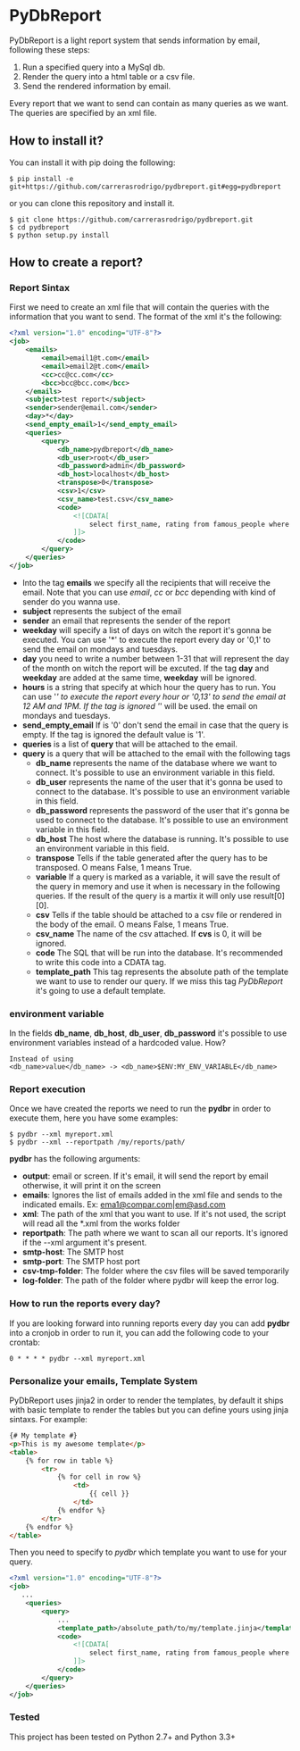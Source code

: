 PyDbReport
==========

PyDbReport is a light report system that sends information by email, following these steps:

1. Run a specified query into a MySql db.
2. Render the query into a html table or a csv file.
3. Send the rendered information by email.

Every report that we want to send can contain as many queries as we want. The queries are specified by
an xml file.


How to install it?
-----------------------
You can install it with pip doing the following:

    $ pip install -e git+https://github.com/carrerasrodrigo/pydbreport.git#egg=pydbreport

or you can clone this repository and install it.

    $ git clone https://github.com/carrerasrodrigo/pydbreport.git
    $ cd pydbreport
    $ python setup.py install


How to create a report?
-----------------------

### Report Sintax

First we need to create an xml file that will contain the queries with the information
that you want to send. The format of the xml it's the following:
```xml
<?xml version="1.0" encoding="UTF-8"?>
<job>
    <emails>
        <email>email1@t.com</email>
        <email>email2@t.com</email>
        <cc>cc@cc.com</cc>
        <bcc>bcc@bcc.com</bcc>
    </emails>
    <subject>test report</subject>
    <sender>sender@email.com</sender>
    <day>*</day>
    <send_empty_email>1</send_empty_email>
    <queries>
        <query>
            <db_name>pydbreport</db_name>
            <db_user>root</db_user>
            <db_password>admin</db_password>
            <db_host>localhost</db_host>
            <transpose>0</transpose>
            <csv>1</csv>
            <csv_name>test.csv</csv_name>
            <code>
                <![CDATA[
                    select first_name, rating from famous_people where age < 70;
                ]]>
            </code>
        </query>
    </queries>
</job>
```
 - Into the tag **emails** we specify all the recipients that will receive the email. Note that you can use *email*, *cc* or *bcc* depending with kind of sender do you wanna use.
 - **subject** represents the subject of the email
 - **sender** an email that represents the sender of the report
 - **weekday** will specify a list of days on witch the report it's gonna be executed.
 You can use '*' to execute the report every day or '0,1' to send
 the email on mondays and tuesdays.
 - **day** you need to write a number between 1-31 that will represent the day
of the month on witch the report will be excuted. If the tag **day** and **weekday** are
    added at the same time, **weekday** will be ignored.
 - **hours** is a string that specify at which hour the query has to run. You can use '*' to execute the report every hour or '0,13' to send the email at 12 AM and 1PM. If the tag is ignored '*' will be used.
 the email on mondays and tuesdays.
 - **send_empty_email** If is '0' don't send the email in case that the query is empty. If the tag is ignored the default value is '1'.
 - **queries** is a list of **query** that will be attached to the email.
 - **query** is a query that will be attached to the email with the following tags
    - **db_name** represents the name of the database where we want to connect. It's possible to use an environment variable in this field.
    - **db_user** represents the name of the user that it's gonna be used to connect to the database. It's possible to use an environment variable in this field.
    - **db_password** represents the password of the user that it's gonna be used to connect to the database. It's possible to use an environment variable in this field.
    - **db_host** The host where the database is running. It's possible to use an environment variable in this field.
    - **transpose** Tells if the table generated after the query has to be transposed. O means False, 1 means True.
    - **variable** If a query is marked as a variable, it will save the result of the query in memory and use it when is necessary in the following queries. If the result of the query is a martix it will only use result[0][0].
    - **csv** Tells if the table should be attached to a csv file or rendered in the body of the email. O means False, 1 means True.
    - **csv_name** The name of the csv attached. If **cvs** is 0, it will be ignored.
    - **code** The SQL that will be run into the database. It's recommended to write this code into
        a CDATA tag.
    - **template_path** This tag represents the absolute path of the template we want to use to render our query. If we
        miss this tag *PyDbReport* it's going to use a default template.


### environment variable
In the fields **db_name**, **db_host**, **db_user**, **db_password** it's possible to use environment variables instead of a hardcoded value. How?

    Instead of using
    <db_name>value</db_name> -> <db_name>$ENV:MY_ENV_VARIABLE</db_name>

### Report execution

Once we have created the reports we need to run the **pydbr** in order to execute them,
here you have some examples:

    $ pydbr --xml myreport.xml
    $ pydbr --xml --reportpath /my/reports/path/


**pydbr** has the following arguments:

- **output**: email or screen. If it's email, it will send the report by email otherwise, it will print it on the screen
- **emails**: Ignores the list of emails added in the xml file and sends to the indicated emails. Ex: ema1@compar.com|em@asd.com
- **xml**: The path of the xml that you want to use. If it's not used, the script will read all the *.xml from the works folder
- **reportpath**: The path where we want to scan all our reports. It's ignored if the --xml argument it's present.
- **smtp-host**: The SMTP host
- **smtp-port**: The SMTP host port
- **csv-tmp-folder**: The folder where the csv files will be saved temporarily
- **log-folder**: The path of the folder where pydbr will keep the error log.


### How to run the reports every day?

If you are looking forward into running reports every day you can add **pydbr** into a cronjob in order to run it, you can add
the following code to your crontab:

    0 * * * * pydbr --xml myreport.xml


### Personalize your emails, Template System

PyDbReport uses jinja2 in order to render the templates, by default it ships with basic template
to render the tables but you can define yours using jinja sintaxs. For example:

```html
{# My template #}
<p>This is my awesome template</p>
<table>
    {% for row in table %}
        <tr>
            {% for cell in row %}
                <td>
                    {{ cell }}
                </td>
            {% endfor %}
        </tr>
    {% endfor %}
</table>
```

Then you need to specify to *pydbr* which template you want to use for your query.

```xml
<?xml version="1.0" encoding="UTF-8"?>
<job>
   ...
    <queries>
        <query>
            ...
            <template_path>/absolute_path/to/my/template.jinja</template_path>
            <code>
                <![CDATA[
                    select first_name, rating from famous_people where age < 70;
                ]]>
            </code>
        </query>
    </queries>
</job>
```

### Tested

This project has been tested on Python 2.7+ and Python 3.3+
